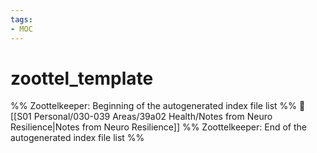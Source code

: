 ```yaml
---
tags: 
- MOC
---
```

# zoottel_template



%% Zoottelkeeper: Beginning of the autogenerated index file list  %%
📄 [[S01 Personal/030-039 Areas/39a02 Health/Notes from Neuro Resilience|Notes from Neuro Resilience]]
%% Zoottelkeeper: End of the autogenerated index file list  %%

